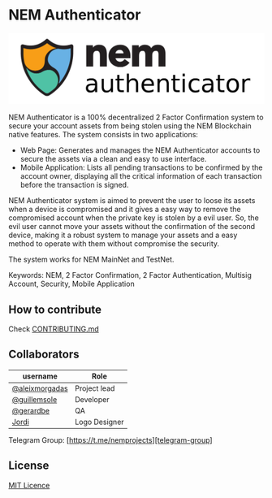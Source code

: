 # NEM Authenticator

![NEM Authenticator Logo](github/logo-extended-1200x335-white-bg.png)

NEM Authenticator is a 100% decentralized 2 Factor Confirmation system to secure your account assets from being stolen using the NEM Blockchain native features.
The system consists in two applications:

- Web Page: Generates and manages the NEM Authenticator accounts to secure the assets via a clean and easy to use interface.
- Mobile Application: Lists all pending transactions to be confirmed by the account owner, displaying all the critical information of each transaction before the transaction is signed.

NEM Authenticator system is aimed to prevent the user to loose its assets when a device is compromised and it gives a easy way to remove the compromised account when the private key is stolen by a evil user. So, the evil user cannot move your assets without the confirmation of the second device, making it a robust system to manage your assets and a easy method to operate with them without compromise the security.

The system works for NEM MainNet and TestNet.

Keywords: NEM, 2 Factor Confirmation, 2 Factor Authentication, Multisig Account, Security, Mobile Application


## How to contribute

Check [CONTRIBUTING.md](CONTRIBUTING.md)

## Collaborators

| username | Role |
| --- | --- |
| [@aleixmorgadas](https://github.com/aleixmorgadas) | Project lead |
| [@guillemsole](https://github.com/guillemsole) | Developer |
| [@gerardbe](https://t.me/GerardBe) | QA |
| [Jordi](https://www.behance.net/JordiBrandia) | Logo Designer |

Telegram Group: [https://t.me/nemprojects][telegram-group]

## License

[MIT Licence](https://github.com/aleixmorgadas/NEM-Authenticator/blob/master/LICENSE)

[pull-request]:https://help.github.com/articles/about-pull-requests/
[telegram-group]:https://t.me/nemprojects
[github-issues]:https://github.com/aleixmorgadas/NEM-Authenticator/issues
